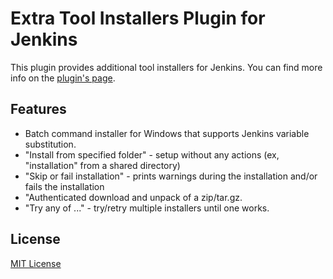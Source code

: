 Extra Tool Installers Plugin for Jenkins
============================

This plugin provides additional tool installers for Jenkins.
You can find more info on the [plugin's page](https://plugins.jenkins.io/extra-tool-installers).

Features
--------

* Batch command installer for Windows that supports Jenkins variable substitution.
* "Install from specified folder" - setup without any actions (ex, "installation" from a shared directory)
* "Skip or fail installation" - prints warnings during the installation and/or fails the installation
* "Authenticated download and unpack of a zip/tar.gz.
* "Try any of ..." - try/retry multiple installers until one works.


License
--------
[MIT License](http://www.opensource.org/licenses/mit-license.php)
